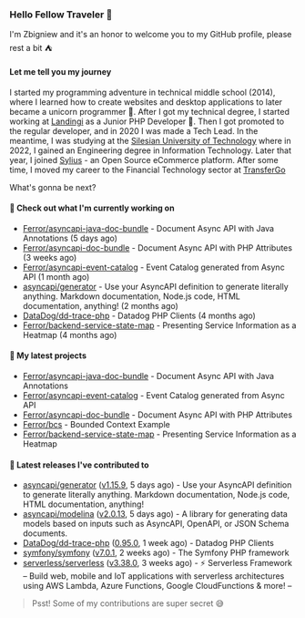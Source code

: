 ### Hello Fellow Traveler 👋

I'm Zbigniew and it's an honor to welcome you to my GitHub profile, please rest a bit ⛺️

#### Let me tell you my journey

I started my programming adventure in technical middle school (2014), where I learned how to create websites and desktop applications to later became a unicorn programmer 🦄. After I got my technical degree, I started working at [Landingi](https://github.com/landingi) as a Junior PHP Developer 🥇. Then I got promoted to the regular developer, and in 2020 I was made a Tech Lead. In the meantime, I was studying at the [Silesian University of Technology](https://www.polsl.pl/en/) where in 2022, I gained an Engineering degree in Information Technology. Later that year, I joined [Sylius](https://github.com/sylius) - an Open Source eCommerce platform. After some time, I moved my career to the Financial Technology sector at [TransferGo](https://github.com/transfergo)

What's gonna be next?

#### 👷 Check out what I'm currently working on

- [Ferror/asyncapi-java-doc-bundle](https://github.com/Ferror/asyncapi-java-doc-bundle) - Document Async API with Java Annotations (5 days ago)
- [Ferror/asyncapi-doc-bundle](https://github.com/Ferror/asyncapi-doc-bundle) - Document Async API with PHP Attributes (3 weeks ago)
- [Ferror/asyncapi-event-catalog](https://github.com/Ferror/asyncapi-event-catalog) - Event Catalog generated from Async API (1 month ago)
- [asyncapi/generator](https://github.com/asyncapi/generator) - Use your AsyncAPI definition to generate literally anything. Markdown documentation, Node.js code, HTML documentation, anything! (2 months ago)
- [DataDog/dd-trace-php](https://github.com/DataDog/dd-trace-php) - Datadog PHP Clients (4 months ago)
- [Ferror/backend-service-state-map](https://github.com/Ferror/backend-service-state-map) - Presenting Service Information as a Heatmap (4 months ago)

#### 🌱 My latest projects

- [Ferror/asyncapi-java-doc-bundle](https://github.com/Ferror/asyncapi-java-doc-bundle) - Document Async API with Java Annotations
- [Ferror/asyncapi-event-catalog](https://github.com/Ferror/asyncapi-event-catalog) - Event Catalog generated from Async API
- [Ferror/asyncapi-doc-bundle](https://github.com/Ferror/asyncapi-doc-bundle) - Document Async API with PHP Attributes
- [Ferror/bcs](https://github.com/Ferror/bcs) - Bounded Context Example
- [Ferror/backend-service-state-map](https://github.com/Ferror/backend-service-state-map) - Presenting Service Information as a Heatmap

#### 🔭 Latest releases I've contributed to

- [asyncapi/generator](https://github.com/asyncapi/generator) ([v1.15.9](https://github.com/asyncapi/generator/releases/tag/v1.15.9), 5 days ago) - Use your AsyncAPI definition to generate literally anything. Markdown documentation, Node.js code, HTML documentation, anything!
- [asyncapi/modelina](https://github.com/asyncapi/modelina) ([v2.0.13](https://github.com/asyncapi/modelina/releases/tag/v2.0.13), 5 days ago) - A library for generating data models based on inputs such as AsyncAPI, OpenAPI, or JSON Schema documents.
- [DataDog/dd-trace-php](https://github.com/DataDog/dd-trace-php) ([0.95.0](https://github.com/DataDog/dd-trace-php/releases/tag/0.95.0), 1 week ago) - Datadog PHP Clients
- [symfony/symfony](https://github.com/symfony/symfony) ([v7.0.1](https://github.com/symfony/symfony/releases/tag/v7.0.1), 2 weeks ago) - The Symfony PHP framework
- [serverless/serverless](https://github.com/serverless/serverless) ([v3.38.0](https://github.com/serverless/serverless/releases/tag/v3.38.0), 3 weeks ago) - ⚡ Serverless Framework – Build web, mobile and IoT applications with serverless architectures using AWS Lambda, Azure Functions, Google CloudFunctions &amp; more! – 

>
> Psst! Some of my contributions are super secret 😅
>
